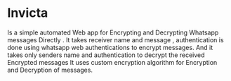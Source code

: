 # Invicta
Is a simple automated Web app for Encrypting and Decrypting Whatsapp messages Directly . It takes receiver name and message , authentication is done
using whatsapp web authentications to encrypt messages. And it takes only senders name and authentication to decrypt the received Encrypted messages
It uses custom encryption algorithm for Encryption and Decryption of messages.
